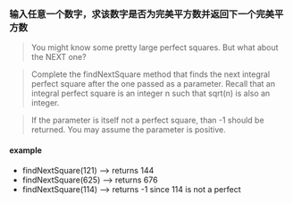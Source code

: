 ### 输入任意一个数字，求该数字是否为完美平方数并返回下一个完美平方数

> You might know some pretty large perfect squares. But what about the NEXT one?

> Complete the findNextSquare method that finds the next integral perfect square after the one passed as a parameter. Recall that an integral perfect square is an integer n such that sqrt(n) is also an integer.

> If the parameter is itself not a perfect square, than -1 should be returned. You may assume the parameter is positive.

#### example 

- findNextSquare(121) --> returns 144
- findNextSquare(625) --> returns 676
- findNextSquare(114) --> returns -1 since 114 is not a perfect